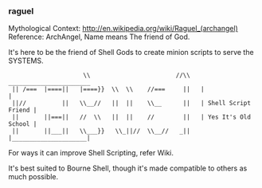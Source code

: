 ### raguel

Mythological Context: http://en.wikipedia.org/wiki/Raguel_(archangel)
Reference: ArchAngel, Name means The friend of God.

It's here to be the friend of Shell Gods to create minion scripts to serve
the SYSTEMS.

```ASCII
                     \\                        //\\   _______________________
 || /===  |====||   |====}}  \\  \\    //===     ||   |                     |
 ||//          ||   \\__//   ||  ||    \\__      ||   | Shell Script Friend |
 ||       ||===||   //  \\   ||  ||    //        ||   | Yes It's Old School |
 ||       ||___||   \\___}}   \\_||//  \\__//   _||   |_____________________|

```

For ways it can improve Shell Scripting, refer Wiki.

It's best suited to Bourne Shell,
though it's made compatible to others as much possible.
